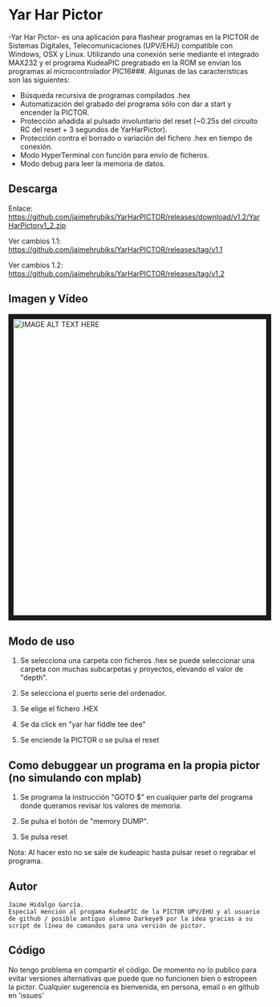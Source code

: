 # Yar Har Pictor

-Yar Har Pictor- es una aplicación para flashear programas en la PICTOR de Sistemas Digitales, Telecomunicaciones (UPV/EHU) compatible con Windows, OSX y Linux. Utilizando una conexión serie mediante el integrado MAX232 y el programa KudeaPIC pregrabado en la ROM se envían los programas al microcontrolador PIC16###. Algunas de las características son las siguientes:

  - Búsqueda recursiva de programas compilados .hex
  - Automatización del grabado del programa sólo con dar a start y encender la PICTOR.
  - Protección añadida al pulsado involuntario del reset (~0.25s del circuito RC del reset + 3 segundos de YarHarPictor).
  - Protección contra el borrado o variación del fichero .hex en tiempo de conexión.
  - Modo HyperTerminal con función para envío de ficheros.
  - Modo debug para leer la memoria de datos.

## Descarga

Enlace: https://github.com/jaimehrubiks/YarHarPICTOR/releases/download/v1.2/YarHarPictorv1_2.zip

Ver cambios 1.1: https://github.com/jaimehrubiks/YarHarPICTOR/releases/tag/v1.1

Ver cambios 1.2: https://github.com/jaimehrubiks/YarHarPICTOR/releases/tag/v1.2

## Imagen y Vídeo

<a href="https://www.youtube.com/watch?v=_tAKQwJ5mWk
" target="_blank"><img src="https://i.imgur.com/jKQKKc3.png" 
alt="IMAGE ALT TEXT HERE" width="800" height="590" border="10" /></a>

## Modo de uso
1)  Se selecciona una carpeta con ficheros .hex se puede seleccionar una carpeta con muchas subcarpetas y proyectos, elevando el valor de "depth".

2) Se selecciona el puerto serie del ordenador.

3) Se elige el fichero .HEX

4) Se da click en "yar har fiddle tee dee"

5) Se enciende la PICTOR o se pulsa el reset

## Como debuggear un programa en la propia pictor (no simulando con mplab)

1) Se programa la instrucción "GOTO $" en cualquier parte del programa donde queramos revisar los valores de memoria.

2) Se pulsa el botón de "memory DUMP".

3) Se pulsa reset

Nota: Al hacer esto no se sale de kudeapic hasta pulsar reset o regrabar el programa.

## Autor
    Jaime Hidalgo García.
    Especial mención al progama KudeaPIC de la PICTOR UPV/EHU y al usuario de github / posible antiguo alumno Darkeye9 por la idea gracias a su script de línea de comandos para una versión de pictor.
    
## Código
  No tengo problema en compartir el código. De momento no lo publico para evitar versiones alternativas que puede que no funcionen bien o estropeen la pictor. Cualquier sugerencia es bienvenida, en persona, email o en github en 'issues'
